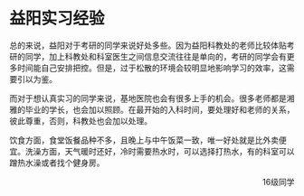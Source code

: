# 益阳实习经验

总的来说，益阳对于考研的同学来说好处多些。因为益阳科教处的老师比较体贴考研的同学，加上科教处和科室医生之间信息交流往往是单向的，考研的同学会有更多时间能自己安排把控。但是，过于松散的环境会较明显地影响学习的效率，这需要引以为鉴。

而对于想认真实习的同学来说，基地医院也会有很多上手的机会。很多老师都是湘雅的毕业的学长，也会加以照顾。在最开始的入科时间，要处理好和老师的关系，彼此尊重，否则，科教处也会加以处理。

饮食方面，食堂饭餐品种不多，且晚上与中午饭菜一致，唯一好处就是比外卖便宜。洗澡方面，天气暖时还好，冷时需要热水时，可以选择打热水，有的科室可以蹭热水澡或者找个健身房。

 <p align="right">16级同学</p>